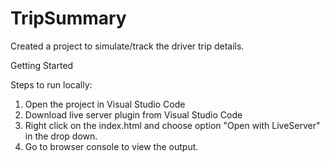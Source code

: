 # TripSummary

Created a project to simulate/track the driver trip details.


Getting Started

Steps to run locally:
1) Open the project in Visual Studio Code
2) Download live server plugin from Visual Studio Code
3) Right click on the index.html and choose option "Open with LiveServer" in the drop down.
4) Go to browser console to view the output.
